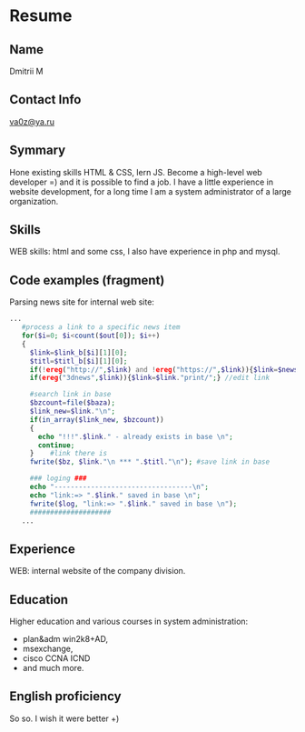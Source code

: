 # Resume

## Name
 Dmitrii M
## Contact Info
va0z@ya.ru
## Symmary
Hone existing skills HTML & CSS, lern JS. Become a high-level web developer  =) and it is possible to find a job. I have a little experience in website development, for a long time I am a system administrator of a large organization.
## Skills
WEB skills: html and some css, I also have experience in php and mysql.
## Code examples (fragment)
Parsing news site for internal web site:

 ```php
 ...
    #process a link to a specific news item
    for($i=0; $i<count($out[0]); $i++)
    {
      $link=$link_b[$i][1][0];
      $titl=$titl_b[$i][1][0];
      if(!ereg("http://",$link) and !ereg("https://",$link)){$link=$news_url_root.$link;}
      if(ereg("3dnews",$link)){$link=$link."print/";} //edit link

      #search link in base
      $bzcount=file($baza);
      $link_new=$link."\n";
      if(in_array($link_new, $bzcount))  
      {
        echo "!!!".$link." - already exists in base \n";
        continue;
      }    #link there is
      fwrite($bz, $link."\n *** ".$titl."\n"); #save link in base

      ### loging ###
      echo "----------------------------------\n";
      echo "link:=> ".$link." saved in base \n";
      fwrite($log, "link:=> ".$link." saved in base \n"); 
      ####################
    ...
```
## Experience 
WEB: internal website of the company division.
## Education 
Higher education and various courses in system administration: 
- plan&adm win2k8+AD, 
- msexchange, 
- cisco CCNA ICND
- and much more.

## English proficiency
 So so. I wish it were better +)
